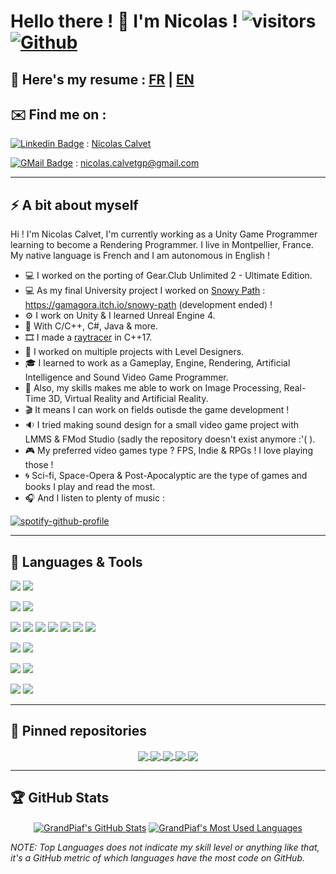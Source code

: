 # Hello there ! 👋 I'm Nicolas ! ![visitors](https://visitor-badge.laobi.icu/badge?page_id=grandpiaf.grandpiaf) [![Github](https://img.shields.io/github/followers/GrandPiaf?label=Followers&logo=Github)](https://github.com/GrandPiaf)

## 📄 Here's my resume : [FR](FR_CV.pdf) | [EN](EN_CV.pdf)

## ✉️ Find me on :

[![Linkedin Badge](https://img.shields.io/badge/-LinkedIn-0e76a8?style=flat-square&logo=Linkedin&logoColor=white)](https://linkedin.com/in/nicolascalvet) : [Nicolas Calvet](https://www.linkedin.com/in/nicolascalvet/)

[![GMail Badge](https://img.shields.io/badge/-Gmail-red?style=flat-square&logo=Gmail&logoColor=white)](nicolas.calvetgp@gmail.com) : nicolas.calvetgp@gmail.com


<hr>

## ⚡️ A bit about myself

Hi ! I'm Nicolas Calvet, I'm currently working as a Unity Game Programmer learning to become a Rendering Programmer. I live in Montpellier, France.
My native language is French and I am autonomous in English !

- 💻 I worked on the porting of Gear.Club Unlimited 2 - Ultimate Edition.
- 💻 As my final University project I worked on [Snowy Path](https://github.com/Snowy-Path/Snowy-Path) : https://gamagora.itch.io/snowy-path (development ended) !
- ⚙️ I work on Unity & I learned Unreal Engine 4.
- 💾 With C/C++, C#, Java & more.
- 🎞 I made a [raytracer](https://github.com/GrandPiaf/Raytracer) in C++17.
- 🧱 I worked on multiple projects with Level Designers.
- 🎓 I learned to work as a Gameplay, Engine, Rendering, Artificial Intelligence and Sound Video Game Programmer.
- 🔎 Also, my skills makes me able to work on Image Processing, Real-Time 3D, Virtual Reality and Artificial Reality.
- 🎬 It means I can work on fields outisde the game development !
- 🔉 I tried making sound design for a small video game project with LMMS & FMod Studio (sadly the repository doesn't exist anymore :'( ).
- 🎮 My preferred video games type ? FPS, Indie & RPGs ! I love playing those !
- 🌀 Sci-fi, Space-Opera & Post-Apocalyptic are the type of games and books I play and read the most.
- 🎧 And I listen to plenty of music :

[![spotify-github-profile](https://spotify-github-profile.vercel.app/api/view?uid=111704723&cover_image=true&theme=default)](https://spotify-github-profile.vercel.app/api/view?uid=111704723&redirect=true)


<hr>

## 🔧 Languages & Tools

![](https://img.shields.io/badge/Code-C/C++-informational?style=for-the-badge&logo=c&logoColor=white&color=e38b19) ![](https://img.shields.io/badge/Code-CS-informational?style=for-the-badge&logo=c-sharp&logoColor=white&color=e38b19)

![](https://img.shields.io/badge/ENGINE-Unity-informational?style=for-the-badge&logo=unity&logoColor=white&color=004dba) ![](https://img.shields.io/badge/ENGINE-Unreal_Engine_4-informational?style=for-the-badge&logo=unreal-engine&logoColor=white&color=004dba)

![](https://img.shields.io/badge/API-OpenGL-informational?style=for-the-badge&logo=opengl&logoColor=white&color=6aa6f8) ![](https://img.shields.io/badge/API-GLM-informational?style=for-the-badge&logo=opengl&logoColor=white&color=6aa6f8) ![](https://img.shields.io/badge/API-SFML-informational?style=for-the-badge&logo=opengl&logoColor=white&color=6aa6f8) ![](https://img.shields.io/badge/API-GLFW-informational?style=for-the-badge&logo=opengl&logoColor=white&color=6aa6f8) ![](https://img.shields.io/badge/API-GLUT-informational?style=for-the-badge&logo=opengl&logoColor=white&color=6aa6f8) ![](https://img.shields.io/badge/API-GLAD-informational?style=for-the-badge&logo=opengl&logoColor=white&color=6aa6f8) ![](https://img.shields.io/badge/API-GLSS_HLSL-informational?style=for-the-badge&logo=opengl&logoColor=white&color=6aa6f8)

![](https://img.shields.io/badge/Tools-Git-informational?style=for-the-badge&logo=git&logoColor=white&color=14852a) ![](https://img.shields.io/badge/Tools-SourceTree-informational?style=for-the-badge&logo=git&logoColor=white&color=14852a)

![](https://img.shields.io/badge/Editor-Visual_Studio-informational?style=for-the-badge&logo=Visual-Studio&logoColor=white&color=59216e) ![](https://img.shields.io/badge/Editor-Sublime_Text-informational?style=for-the-badge&logo=sublime-text&logoColor=white&color=59216e)

![](https://img.shields.io/badge/OS-Linux-informational?style=for-the-badge&logo=linux&logoColor=white&color=169e95) ![](https://img.shields.io/badge/OS-Windows-informational?style=for-the-badge&logo=windows&logoColor=white&color=169e95)



<hr>

## 💽 Pinned repositories

<p align="center">
    <a href="https://github.com/Snowy-Path/Snowy-Path">
        <img align="center" src="https://github-readme-stats.vercel.app/api/pin/?username=Snowy-Path&repo=Snowy-Path&show_owner=true&theme=radical" />
    </a>
    <a href="https://github.com/grandpiaf/raytracer">
        <img align="center" src="https://github-readme-stats.vercel.app/api/pin/?username=grandpiaf&repo=raytracer&show_owner=true&theme=radical" />
    </a>
    <a href="https://github.com/grandpiaf/Biome-and-Vegetation-PCG">
        <img align="center" src="https://github-readme-stats.vercel.app/api/pin/?username=grandpiaf&repo=Biome-and-Vegetation-PCG&show_owner=true&theme=radical" />
    </a>
<!--     <a href="https://github.com/grandpiaf/guigamebou">
        <img align="center" src="https://github-readme-stats.vercel.app/api/pin/?username=grandpiaf&repo=guigamebou&show_owner=true&theme=radical" />
    </a> -->
    <a href="https://github.com/grandpiaf/WProject">
        <img align="center" src="https://github-readme-stats.vercel.app/api/pin/?username=grandpiaf&repo=WProject&show_owner=true&theme=radical" />
    </a>
    <a href="https://github.com/grandpiaf/Gamagora_AnimationSimulation">
        <img align="center" src="https://github-readme-stats.vercel.app/api/pin/?username=grandpiaf&repo=Gamagora_AnimationSimulation&show_owner=true&theme=radical" />
    </a>
</p>



<hr>

## 🏆 GitHub Stats

<p align="center">
    <a href="https://github.com/GrandPiaf"><img align="center" src="https://github-readme-stats.vercel.app/api?username=grandpiaf&count_private=true&show_icons=true&theme=radical" alt="GrandPiaf's GitHub Stats" /></a>
    <a href="https://github.com/GrandPiaf"><img align="center" src="https://github-readme-stats.vercel.app/api/top-langs/?username=grandpiaf&hide=shaderlab&langs_count=5&layout=compact&theme=radical" alt="GrandPiaf's Most Used Languages" /></a>
</p>

*NOTE: Top Languages does not indicate my skill level or anything like that, it's a GitHub metric of which languages have the most code on GitHub.*

